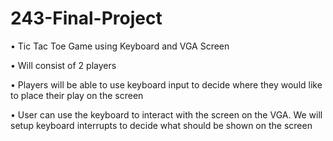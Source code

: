 # 243-Final-Project

•	Tic Tac Toe Game using Keyboard and VGA Screen

•	Will consist of 2 players 

•	Players will be able to use keyboard input to decide where they would like to place their play on the screen

•	User can use the keyboard to interact with the screen on the VGA. We will setup keyboard interrupts to decide what should be shown on the screen
